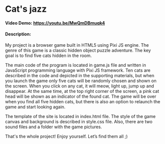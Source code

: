 # Cat's jazz
#### Video Demo:  https://youtu.be/MwQmDBmuqk4
#### Description:
My project is a browser game built in HTML5 using Pixi JS engine. The genre of this game is a classic hidden object puzzle adventure. The key goal is to find five cats hidden in the room.

The main code of the program is located in game.js file and written in JavaScript programming language with Pixi JS framework. Ten cats are described in the code and depicted in the supporting materials, but when you launch the game only five cats will be randomly chosen and shown on the screen. When you click on any cat, it will meow, light up, jump up and disappear. At the same time, at the top right corner of the screen, a pink cat head will be shown as an indicator of the found cat. The game will be over when you find all five hidden cats, but there is also an option to relaunch the game and start looking again.

The template of the site is located in index.html file. The style of the game canvas and background is described in style.css file. Also, there are two sound files and a folder with the game pictures.

That's the whole project! Enjoy yourself. Let’s find them all ;)